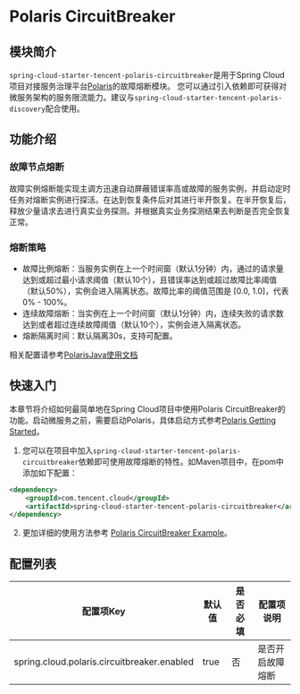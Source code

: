 # Polaris CircuitBreaker

## 模块简介

```spring-cloud-starter-tencent-polaris-circuitbreaker```是用于Spring
Cloud项目对接服务治理平台[Polaris](https://github.com/polarismesh)的故障熔断模块。
您可以通过引入依赖即可获得对微服务架构的服务限流能力。建议与```spring-cloud-starter-tencent-polaris-discovery```配合使用。

## 功能介绍

### 故障节点熔断

故障实例熔断能实现主调方迅速自动屏蔽错误率高或故障的服务实例，并启动定时任务对熔断实例进行探活。在达到恢复条件后对其进行半开恢复。在半开恢复后，释放少量请求去进行真实业务探测。并根据真实业务探测结果去判断是否完全恢复正常。

### 熔断策略
- 故障比例熔断：当服务实例在上一个时间窗（默认1分钟）内，通过的请求量达到或超过最小请求阈值（默认10个），且错误率达到或超过故障比率阈值（默认50%），实例会进入隔离状态。故障比率的阈值范围是 [0.0, 1.0]，代表 0% - 100%。
- 连续故障熔断：当实例在上一个时间窗（默认1分钟）内，连续失败的请求数达到或者超过连续故障阈值（默认10个），实例会进入隔离状态。
- 熔断隔离时间：默认隔离30s，支持可配置。

相关配置请参考[PolarisJava使用文档](https://github.com/PolarisMesh/polaris-java)

## 快速入门

本章节将介绍如何最简单地在Spring Cloud项目中使用Polaris
CircuitBreaker的功能。启动微服务之前，需要启动Polaris，具体启动方式参考[Polaris Getting Started](https://github.com/PolarisMesh/polaris#getting-started)。

1. 您可以在项目中加入```spring-cloud-starter-tencent-polaris-circuitbreaker```依赖即可使用故障熔断的特性。如Maven项目中，在pom中添加如下配置：

```XML
<dependency>
    <groupId>com.tencent.cloud</groupId>
    <artifactId>spring-cloud-starter-tencent-polaris-circuitbreaker</artifactId>
</dependency>
```

2. 更加详细的使用方法参考 [Polaris CircuitBreaker Example](../../../../spring-cloud-tencent-examples/polaris-circuitbreaker-example/README-zh.md)。

## 配置列表

| 配置项Key                                       | 默认值                     |是否必填| 配置项说明                   |
| ----------------------------------------------- | -----------------------| --------- | ---------------------------- |
| spring.cloud.polaris.circuitbreaker.enabled    | true                      |否| 是否开启故障熔断   |

